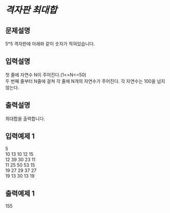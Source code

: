 # _격자판 최대합_
## 문제설명
5*5 격자판에 아래롸 같이 숫자가 적혀있습니다.  
## 입력설명
첫 줄에 자연수 N이 주어진다.(1<=N<=50)   
두 번째 줄부터 N줄에 걸쳐 각 줄에 N개의 자연수가 주어진다.   각 자연수는 100을 넘지 않는다. 
## 출력설명
최대합을 출력합니다.
## 입력예제 1
5  
10 13 10 12 15  
12 39 30 23 11  
11 25 50 53 15  
19 27 29 37 27  
19 13 30 13 19  
## 출력예제 1
155
